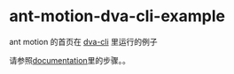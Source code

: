 # ant-motion-dva-cli-example

ant motion 的首页在 [dva-cli](https://github.com/dvajs/dva-cli) 里运行的例子

请参照[documentation](https://github.com/ant-motion/ant-motion-dva-cli-example/blob/master/src/routes/Home/documentation.text)里的步骤。。
